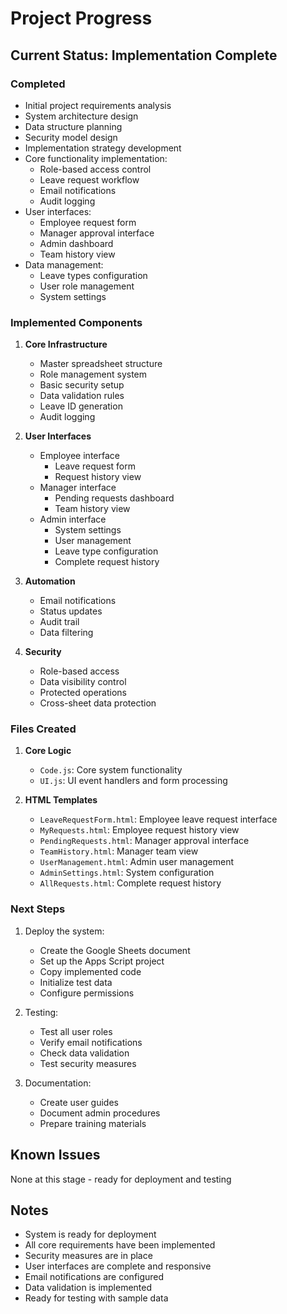 # Project Progress

## Current Status: Implementation Complete

### Completed
- Initial project requirements analysis
- System architecture design
- Data structure planning
- Security model design
- Implementation strategy development
- Core functionality implementation:
  - Role-based access control
  - Leave request workflow
  - Email notifications
  - Audit logging
- User interfaces:
  - Employee request form
  - Manager approval interface
  - Admin dashboard
  - Team history view
- Data management:
  - Leave types configuration
  - User role management
  - System settings

### Implemented Components

1. **Core Infrastructure**
   - Master spreadsheet structure
   - Role management system
   - Basic security setup
   - Data validation rules
   - Leave ID generation
   - Audit logging

2. **User Interfaces**
   - Employee interface
     * Leave request form
     * Request history view
   - Manager interface
     * Pending requests dashboard
     * Team history view
   - Admin interface
     * System settings
     * User management
     * Leave type configuration
     * Complete request history

3. **Automation**
   - Email notifications
   - Status updates
   - Audit trail
   - Data filtering

4. **Security**
   - Role-based access
   - Data visibility control
   - Protected operations
   - Cross-sheet data protection

### Files Created

1. **Core Logic**
   - `Code.js`: Core system functionality
   - `UI.js`: UI event handlers and form processing

2. **HTML Templates**
   - `LeaveRequestForm.html`: Employee leave request interface
   - `MyRequests.html`: Employee request history view
   - `PendingRequests.html`: Manager approval interface
   - `TeamHistory.html`: Manager team view
   - `UserManagement.html`: Admin user management
   - `AdminSettings.html`: System configuration
   - `AllRequests.html`: Complete request history

### Next Steps
1. Deploy the system:
   - Create the Google Sheets document
   - Set up the Apps Script project
   - Copy implemented code
   - Initialize test data
   - Configure permissions

2. Testing:
   - Test all user roles
   - Verify email notifications
   - Check data validation
   - Test security measures

3. Documentation:
   - Create user guides
   - Document admin procedures
   - Prepare training materials

## Known Issues
None at this stage - ready for deployment and testing

## Notes
- System is ready for deployment
- All core requirements have been implemented
- Security measures are in place
- User interfaces are complete and responsive
- Email notifications are configured
- Data validation is implemented
- Ready for testing with sample data
